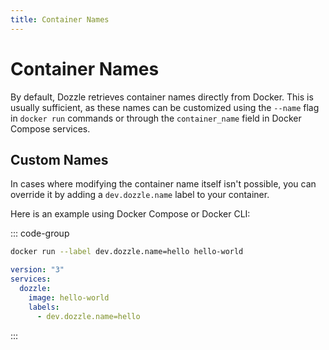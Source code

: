 ```yaml
---
title: Container Names
---
```


# Container Names

By default, Dozzle retrieves container names directly from Docker. This is usually sufficient, as these names can be customized using the `--name` flag in `docker run` commands or through the `container_name` field in Docker Compose services.

## Custom Names

In cases where modifying the container name itself isn't possible, you can override it by adding a `dev.dozzle.name` label to your container.

Here is an example using Docker Compose or Docker CLI:

::: code-group

```sh
docker run --label dev.dozzle.name=hello hello-world
```

```yaml [docker-compose.yml]
version: "3"
services:
  dozzle:
    image: hello-world
    labels:
      - dev.dozzle.name=hello
```

:::
